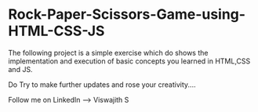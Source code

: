 # Rock-Paper-Scissors-Game-using-HTML-CSS-JS

The following project is a simple exercise which do shows the implementation and execution of basic concepts you learned in HTML,CSS and JS.

Do Try to make further updates and rose your creativity....

Follow me on LinkedIn --> Viswajith S
